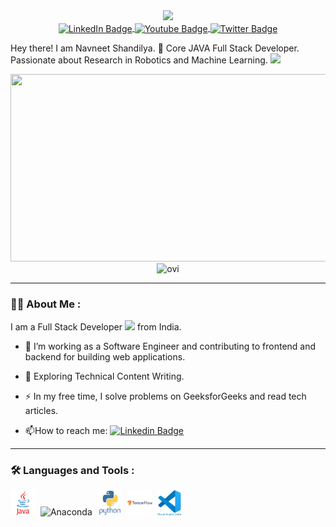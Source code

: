 <div id="header" align="center">
  <img src="https://media.giphy.com/media/M9gbBd9nbDrOTu1Mqx/giphy.gif" width="100"/>
</div>

<div id="badges" align = "center">
  <a href="https://www.linkedin.com/in/navneet-shandilya-b03b04181/">
    <img src="https://img.shields.io/badge/LinkedIn-blue?style=for-the-badge&logo=linkedin&logoColor=white" alt="LinkedIn Badge" align = "center"/>
  </a>
  <a href="https://www.youtube.com/channel/UCW0kel4POoe9Po-SCqXLi3Q">
    <img src="https://img.shields.io/badge/YouTube-red?style=for-the-badge&logo=youtube&logoColor=white" alt="Youtube Badge" align = "center"/>
  </a>
  <a href="https://twitter.com/Brahmin_Navneet">
    <img src="https://img.shields.io/badge/Twitter-blue?style=for-the-badge&logo=twitter&logoColor=white" alt="Twitter Badge" align = "center"/>
  </a>
</div>

<p>
  Hey there! I am Navneet Shandilya. 👋
  Core JAVA Full Stack Developer. Passionate about Research in Robotics and Machine Learning.
  <img src="https://media.giphy.com/media/hvRJCLFzcasrR4ia7z/giphy.gif" width="20px"/>
<p>

<div align="center">
  <img src="https://media.giphy.com/media/v1.Y2lkPTc5MGI3NjExeDV5MGZyZzRtdTgwZ2M0cjg2ejBmNGZiZDRlOHBmZjF5aWJnZm52cyZlcD12MV9pbnRlcm5hbF9naWZfYnlfaWQmY3Q9Zw/dWesBcTLavkZuG35MI/giphy.gif" width="600" height="300"/>
</div>

<div align = "center">
  <img src="https://github-readme-stats.vercel.app/api/top-langs?username=navneet72159&show_icons=true&locale=en&layout=compact&theme=chartreuse-dark" alt="ovi" />
</div>

---

### :woman_technologist: About Me :

I am a Full Stack Developer <img src="https://media.giphy.com/media/WUlplcMpOCEmTGBtBW/giphy.gif" width="30"> from India.

- :telescope: I’m working as a Software Engineer and contributing to frontend and backend for building web applications.

- :seedling: Exploring Technical Content Writing.

- :zap: In my free time, I solve problems on GeeksforGeeks and read tech articles.

- :mailbox:How to reach me: [![Linkedin Badge](https://img.shields.io/badge/-navneet-blue?style=flat&logo=Linkedin&logoColor=white)](https://www.linkedin.com/in/navneet-shandilya-b03b04181/)

---

### :hammer_and_wrench: Languages and Tools :

<div>
  <img src="https://github.com/devicons/devicon/blob/master/icons/java/java-original-wordmark.svg" title="Java" alt="Java" width="40" height="40"/>&nbsp;
  <img src="https://github.com/devicons/devicon/blob/master/icons/anaconda/anaconda-original-workmark.svg" title="Anaconda" alt="Anaconda" width="40" height="40"/>&nbsp;
  <img src="https://github.com/devicons/devicon/blob/master/icons/python/python-original-wordmark.svg" title="Python" alt="Python" width="40" height="40"/>&nbsp;
  <img src="https://github.com/devicons/devicon/blob/master/icons/tensorflow/tensorflow-original-wordmark.svg" title="Tensorflow" alt="Tensorflow" width="40" height="40"/>&nbsp;
  <img src="https://github.com/devicons/devicon/blob/master/icons/vscode/vscode-original-wordmark.svg" title="VSCode" alt="VSCode" width="40" height="40"/>&nbsp;
</div>
